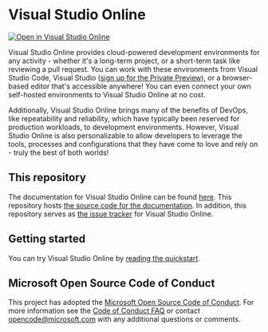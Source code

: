 # Visual Studio Online

[![Open in Visual Studio Online](https://img.shields.io/endpoint?style=social&url=https%3A%2F%2Faka.ms%2Fvso-badge)](https://online.visualstudio.com/environments/new?name=VSOnlineDocs&repo=MicrosoftDocs/vsonline)

Visual Studio Online provides cloud-powered development environments for any activity - whether it's a long-term project, or a short-term task like reviewing a pull request. You can work with these environments from Visual Studio Code, Visual Studio ([sign up for the Private Preview](https://aka.ms/vsfutures-signup)), or a browser-based editor that's accessible anywhere! You can even connect your own self-hosted environments to Visual Studio Online at no cost.

Additionally, Visual Studio Online brings many of the benefits of DevOps, like repeatability and reliability, which have typically been reserved for production workloads, to development environments. However, Visual Studio Online is also personalizable to allow developers to leverage the tools, processes and configurations that they have come to love and rely on - truly the best of both worlds!

## This repository

The documentation for Visual Studio Online can be found [here](https://aka.ms/vso-docs). This repository hosts [the source code for the documentation](https://github.com/MicrosoftDocs/vsonline/tree/master/vs-online). In addition, this repository serves as [the issue tracker](https://github.com/MicrosoftDocs/vsonline/issues) for Visual Studio Online.

## Getting started

You can try Visual Studio Online by [reading the quickstart](https://aka.ms/vso-docs/quickstart/browser).

## Microsoft Open Source Code of Conduct

This project has adopted the [Microsoft Open Source Code of Conduct](https://opensource.microsoft.com/codeofconduct/).
For more information see the [Code of Conduct FAQ](https://opensource.microsoft.com/codeofconduct/faq/) or contact [opencode@microsoft.com](mailto:opencode@microsoft.com) with any additional questions or comments.
